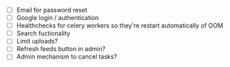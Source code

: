 - [ ] Email for password reset
- [ ] Google login / authentication
- [ ] Healthchecks for celery workers so they're restart automatically of OOM
- [ ] Search fuctionality
- [ ] Limit uploads?
- [ ] Refresh feeds button in admin?
- [ ] Admin mechanism to cancel tasks?
